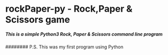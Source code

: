 # rockPaper-py - Rock,Paper & Scissors game

##### This is a simple Python3 Rock, Paper & Scissors command line program

######## P.S. This was my first program using Python
